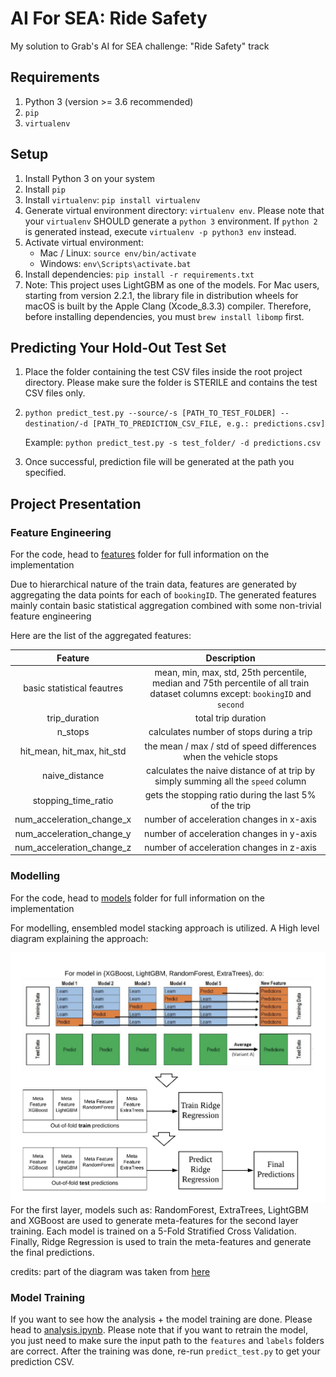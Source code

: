 # AI For SEA: Ride Safety
My solution to Grab's AI for SEA challenge: "Ride Safety" track

## Requirements
1. Python 3 (version >= 3.6 recommended)
2. `pip`
3. `virtualenv`

## Setup
1. Install Python 3 on your system
2. Install `pip`
3. Install `virtualenv`: `pip install virtualenv`
4. Generate virtual environment directory: `virtualenv env`. Please note that your `virtualenv` SHOULD generate a `python 3` environment.
   If `python 2` is generated instead, execute `virtualenv -p python3 env` instead.
5. Activate virtual environment:
    * Mac / Linux: `source env/bin/activate`
    * Windows: `env\Scripts\activate.bat`
6. Install dependencies: `pip install -r requirements.txt`
7. Note: This project uses LightGBM as one of the models. For Mac users, starting from version 2.2.1, the library file in distribution wheels for macOS is built by the Apple Clang (Xcode_8.3.3) compiler.
Therefore, before installing dependencies, you must `brew install libomp` first.

## Predicting Your Hold-Out Test Set
1. Place the folder containing the test CSV files inside the root project directory. 
   Please make sure the folder is STERILE and contains the test CSV files only.
2. `python predict_test.py --source/-s [PATH_TO_TEST_FOLDER] --destination/-d [PATH_TO_PREDICTION_CSV_FILE, e.g.: predictions.csv]`
    
    Example: `python predict_test.py -s test_folder/ -d predictions.csv`
3. Once successful, prediction file will be generated at the path you specified.

## Project Presentation
### Feature Engineering
For the code, head to [features](features/) folder for full information on the implementation

Due to hierarchical nature of the train data, features are generated by aggregating the data points for each of `bookingID`.
The generated features mainly contain basic statistical aggregation combined with some non-trivial feature engineering

Here are the list of the aggregated features:

|           Feature          |                                                            Description                                                           |
|:--------------------------:|:--------------------------------------------------------------------------------------------------------------------------------:|
| basic statistical feautres | mean, min, max, std, 25th percentile, median and 75th percentile of  all train dataset columns  except: `bookingID` and `second` |
| trip_duration              | total trip duration                                                                                                              |
| n_stops                    | calculates number of stops during a trip                                                                                         |
| hit_mean, hit_max, hit_std | the mean / max / std of speed differences when the vehicle stops                                                                 |
| naive_distance             | calculates the naive distance of at trip by simply summing all the `speed` column                                                |
| stopping_time_ratio        | gets the stopping ratio during the last 5% of the trip                                                                           |
| num_acceleration_change_x  | number of acceleration changes in x-axis                                                                                         |
| num_acceleration_change_y  | number of acceleration changes in y-axis                                                                                         |
| num_acceleration_change_z  | number of acceleration changes in z-axis                                                                                         |

### Modelling
For the code, head to [models](models/) folder for full information on the implementation

For modelling, ensembled model stacking approach is utilized. A High level diagram explaining the approach:

![alt text](docs/modelling.png "Model Stacking Diagram") <!-- .element height="100px" width="150px" -->
For the first layer, models such as: RandomForest, ExtraTrees, LightGBM and XGBoost are used to generate meta-features for the second layer training.
Each model is trained on a 5-Fold Stratified Cross Validation.
Finally, Ridge Regression is used to train the meta-features and generate the final predictions.

credits: part of the diagram was taken from <a href="https://www.kaggle.com/getting-started/18153#post103381">here</a>

### Model Training
If you want to see how the analysis + the model training are done. Please head to [analysis.ipynb](./analysis.ipynb).
Please note that if you want to retrain the model, you just need to make sure the input path to the `features` and `labels` folders
are correct. After the training was done, re-run `predict_test.py` to get your prediction CSV.
